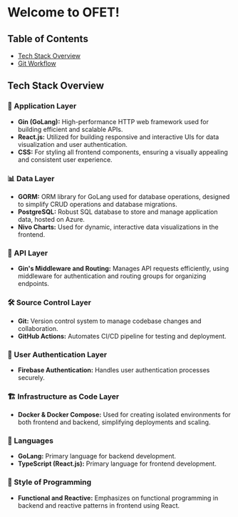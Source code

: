 # Welcome to OFET!


## Table of Contents

<ul>
    <li><a href="#tech-stack-overview">Tech Stack Overview</a></li>
    <li><a href="#git-workflow">Git Workflow</a></li>
</ul>


<h2 id="tech-stack-overview">Tech Stack Overview</h2>

### 🎨 Application Layer
- **Gin (GoLang):** High-performance HTTP web framework used for building efficient and scalable APIs.
- **React.js:** Utilized for building responsive and interactive UIs for data visualization and user authentication.
- **CSS:** For styling all frontend components, ensuring a visually appealing and consistent user experience.

### 📊 Data Layer
- **GORM:** ORM library for GoLang used for database operations, designed to simplify CRUD operations and database migrations.
- **PostgreSQL:** Robust SQL database to store and manage application data, hosted on Azure.
- **Nivo Charts:** Used for dynamic, interactive data visualizations in the frontend.

### 🔌 API Layer
- **Gin's Middleware and Routing:** Manages API requests efficiently, using middleware for authentication and routing groups for organizing endpoints.

### 🛠️ Source Control Layer
- **Git:** Version control system to manage codebase changes and collaboration.
- **GitHub Actions:** Automates CI/CD pipeline for testing and deployment.

### 🔐 User Authentication Layer
- **Firebase Authentication:** Handles user authentication processes securely.

### 🏗️ Infrastructure as Code Layer
- **Docker & Docker Compose:** Used for creating isolated environments for both frontend and backend, simplifying deployments and scaling.

### 📝 Languages
- **GoLang:** Primary language for backend development.
- **TypeScript (React.js):** Primary language for frontend development.

### 🧩 Style of Programming
- **Functional and Reactive:** Emphasizes on functional programming in backend and reactive patterns in frontend using React.

